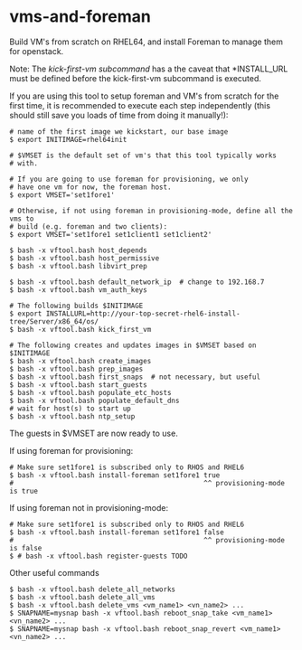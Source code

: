 vms-and-foreman
===============

Build VM's from scratch on RHEL64, and install Foreman to manage them
for openstack.

Note: The *kick-first-vm subcommand* has a the caveat that
*INSTALL_URL must be defined before the kick-first-vm subcommand is
executed.  

If you are using this tool to setup foreman and VM's from scratch for
the first time, it is recommended to execute each step independently
(this should still save you loads of time from doing it manually!):

    # name of the first image we kickstart, our base image
    $ export INITIMAGE=rhel64init

    # $VMSET is the default set of vm's that this tool typically works
    # with.

    # If you are going to use foreman for provisioning, we only
    # have one vm for now, the foreman host.
    $ export VMSET='set1fore1'

    # Otherwise, if not using foreman in provisioning-mode, define all the vms to
    # build (e.g. foreman and two clients):
    $ export VMSET='set1fore1 set1client1 set1client2'

    $ bash -x vftool.bash host_depends
    $ bash -x vftool.bash host_permissive
    $ bash -x vftool.bash libvirt_prep
    
    $ bash -x vftool.bash default_network_ip  # change to 192.168.7
    $ bash -x vftool.bash vm_auth_keys
    
    # The following builds $INITIMAGE
    $ export INSTALLURL=http://your-top-secret-rhel6-install-tree/Server/x86_64/os/
    $ bash -x vftool.bash kick_first_vm
        
    # The following creates and updates images in $VMSET based on $INITIMAGE
    $ bash -x vftool.bash create_images
    $ bash -x vftool.bash prep_images
    $ bash -x vftool.bash first_snaps  # not necessary, but useful
    $ bash -x vftool.bash start_guests
    $ bash -x vftool.bash populate_etc_hosts
    $ bash -x vftool.bash populate_default_dns
    # wait for host(s) to start up
    $ bash -x vftool.bash ntp_setup

The guests in $VMSET are now ready to use.

If using foreman for provisioning:

    # Make sure set1fore1 is subscribed only to RHOS and RHEL6
    $ bash -x vftool.bash install-foreman set1fore1 true
    #                                               ^^ provisioning-mode is true

If using foreman not in provisioning-mode:

    # Make sure set1fore1 is subscribed only to RHOS and RHEL6
    $ bash -x vftool.bash install-foreman set1fore1 false
    #                                               ^^ provisioning-mode is false
    $ # bash -x vftool.bash register-guests TODO
  

Other useful commands

    $ bash -x vftool.bash delete_all_networks
    $ bash -x vftool.bash delete_all_vms
    $ bash -x vftool.bash delete_vms <vm_name1> <vn_name2> ...
    $ SNAPNAME=mysnap bash -x vftool.bash reboot_snap_take <vm_name1> <vn_name2> ...
    $ SNAPNAME=mysnap bash -x vftool.bash reboot_snap_revert <vm_name1> <vn_name2> ...


